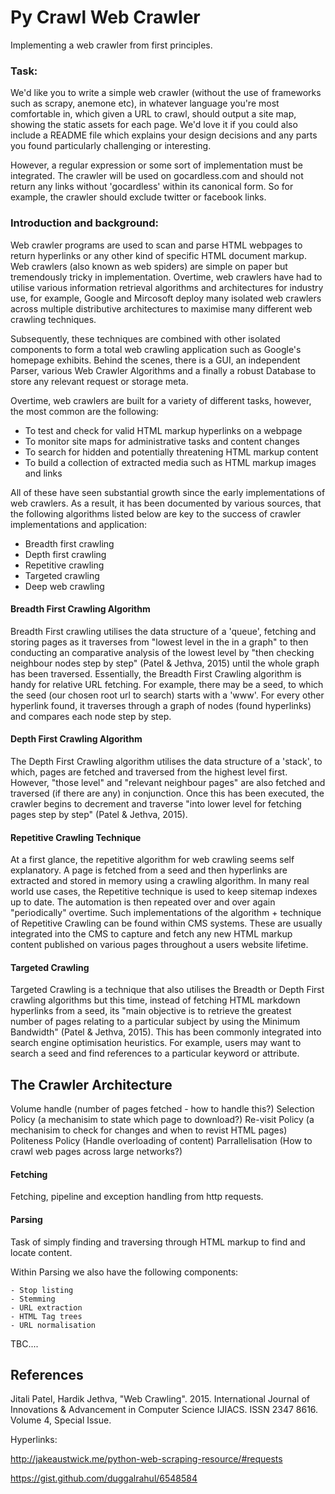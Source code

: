 # Py Crawl Web Crawler

Implementing a web crawler from first principles.

### Task:

We'd like you to write a simple web crawler (without the use of frameworks such as scrapy, anemone etc), in whatever language you're most comfortable in, which given a URL to crawl, should output a site map, showing the static assets for each page. We'd love it if you could also include a README file which explains your design decisions and any parts you found particularly challenging or interesting.

However, a regular expression or some sort of implementation must be integrated. The crawler will be used on gocardless.com and should not return any links without 'gocardless' within its canonical form. So for example, the crawler should exclude twitter or facebook links.

 ### Introduction and background:

Web crawler programs are used to scan and parse HTML webpages to return hyperlinks or any other kind of specific HTML document markup. Web crawlers (also known as web spiders) are simple on paper but tremendously tricky in implementation. Overtime, web crawlers have had to utilise various information retrieval algorithms and architectures for industry use, for example, Google and Mircosoft deploy many isolated web crawlers across multiple distributive architectures to maximise many different web crawling techniques.

Subsequently, these techniques are combined with other isolated components to form a total web crawling application such as Google's homepage exhibits. Behind the scenes, there is a GUI, an independent Parser, various Web Crawler Algorithms and a finally a robust Database to store any relevant request or storage meta.   

Overtime, web crawlers are built for a variety of different tasks, however, the most common are the following:

- To test and check for valid HTML markup hyperlinks on a webpage
- To monitor site maps for administrative tasks and content changes
- To search for hidden and potentially threatening HTML markup content
- To build a collection of extracted media such as HTML markup images and links

All of these have seen substantial growth since the early implementations of web crawlers. As a result, it has been documented by various sources, that the following algorithms listed below are key to the success of crawler implementations and application:

- Breadth first crawling
- Depth first crawling
- Repetitive crawling
- Targeted crawling
- Deep web crawling


#### Breadth First Crawling Algorithm

Breadth First crawling utilises the data structure of a 'queue', fetching and storing pages as it traverses from "lowest level in the in a graph" to then conducting an comparative analysis of the lowest level by "then checking neighbour nodes step by step" (Patel & Jethva, 2015) until the whole graph has been traversed. Essentially, the Breadth First Crawling algorithm is handy for relative URL fetching. For example, there may be a seed, to which the seed (our chosen root url to search) starts with a 'www'. For every other hyperlink found, it traverses through a graph of nodes (found hyperlinks) and compares each node step by step. 

#### Depth First Crawling Algorithm

The Depth First Crawling algorithm utilises the data structure of a 'stack', to which, pages are fetched and traversed from the highest level first. However, "those level" and "relevant neighbour pages" are also fetched and traversed (if there are any) in conjunction. Once this has been executed, the crawler begins to decrement and traverse "into lower level for fetching pages step by step" (Patel & Jethva, 2015).

#### Repetitive Crawling Technique

At a first glance, the repetitive algorithm for web crawling seems self explanatory. A page is fetched from a seed and then hyperlinks are extracted and stored in memory using a crawling algorithm. In many real world use cases, the Repetitive technique is used to keep sitemap indexes up to date. The automation is then repeated over and over again "periodically" overtime. Such implementations of the algorithm + technique of Repetitive Crawling can be found within CMS systems. These are usually integrated into the CMS to capture and fetch any new HTML markup content published on various pages throughout a users website lifetime. 


#### Targeted Crawling

Targeted Crawling is a technique that also utilises the Breadth or Depth First crawling algorithms but this time, instead of fetching HTML markdown hyperlinks from a seed, its "main objective is to retrieve the greatest number of pages relating to a particular subject by using the Minimum Bandwidth" (Patel & Jethva, 2015). This has been commonly integrated into search engine optimisation heuristics. For example, users may want to search a seed and find references to a particular keyword or attribute.

## The Crawler Architecture

Volume handle (number of pages fetched - how to handle this?)
Selection Policy (a mechanisim to state which page to download?)
Re-visit Policy (a mechanisim to check for changes and when to revist HTML pages)
Politeness Policy (Handle overloading of content)
Parrallelisation (How to crawl web pages across large networks?)

#### Fetching


Fetching, pipeline and exception handling from http requests.

#### Parsing

Task of simply finding and traversing through HTML markup to find and locate content.

Within Parsing we also have the following components:

	- Stop listing 
	- Stemming
	- URL extraction 
	- HTML Tag trees 
	- URL normalisation

TBC....












References
----------

Jitali Patel, Hardik Jethva, "Web Crawling". 2015. International Journal of Innovations & Advancement in Computer Science IJIACS. ISSN 2347 8616. Volume 4, Special Issue.


Hyperlinks:

http://jakeaustwick.me/python-web-scraping-resource/#requests

https://gist.github.com/duggalrahul/6548584


